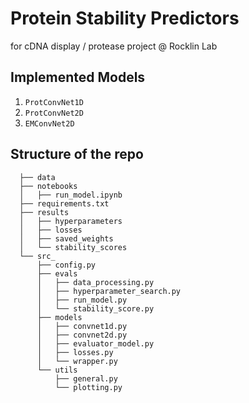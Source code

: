 # Protein Stability Predictors
for cDNA display / protease project @ Rocklin Lab

## Implemented Models

1. `ProtConvNet1D`
2. `ProtConvNet2D`
3. `EMConvNet2D`

## Structure of the repo

      ├── data
      ├── notebooks
      │   ├── run_model.ipynb
      ├── requirements.txt
      ├── results
      │   ├── hyperparameters
      │   ├── losses
      │   ├── saved_weights
      │   └── stability_scores
      └── src_
          ├── config.py
          ├── evals
          │   ├── data_processing.py
          │   ├── hyperparameter_search.py
          │   ├── run_model.py
          │   └── stability_score.py
          ├── models
          │   ├── convnet1d.py
          │   ├── convnet2d.py
          │   ├── evaluator_model.py
          │   ├── losses.py
          │   └── wrapper.py
          └── utils
              ├── general.py
              └── plotting.py
